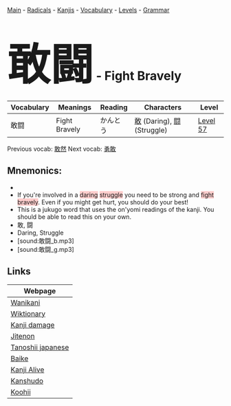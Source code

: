 <style> bigfont {font-size: 100px}</style>
[Main](../README.md) -
[Radicals](../radicals.md) -
[Kanjis](../kanjis.md) -
[Vocabulary](../vocabulary.md) -
[Levels](../levels.md) -
[Grammar](../grammar.md)
# <bigfont> 敢闘</bigfont> - Fight Bravely 

| Vocabulary | Meanings | Reading | Characters | Level |
| --- | --- | --- | --- | --- |
| 敢闘 | Fight Bravely | かんとう |  [敢](../kanjis/敢.md) (Daring), [闘](../kanjis/闘.md) (Struggle) | [Level 57](../levels/wk_level57.md) |

Previous vocab: [敢然](敢然.md) Next vocab: [勇敢](勇敢.md) 

## Mnemonics:

* 
* If you're involved in a <span style="background-color:#ffcccb"> daring</span> <span style="background-color:#ffcccb"> struggle</span> you need to be strong and <span style="background-color:#ffcccb"> fight bravely</span>. Even if you might get hurt, you should do your best!
* This is a jukugo word that uses the on'yomi readings of the kanji. You should be able to read this on your own.
* 敢, 闘
* Daring, Struggle
* [sound:敢闘_b.mp3]
* [sound:敢闘_g.mp3]


## Links 

| Webpage |
| --- |
| [Wanikani          ](https://www.wanikani.com/kanji/敢闘) |
| [Wiktionary        ](https://en.wiktionary.org/wiki/敢闘) |
| [Kanji damage      ](http://www.kanjidamage.com/kanji/search?utf8=✓&q=敢闘) |
| [Jitenon           ](https://jitenon.com/kanji/敢闘) |
| [Tanoshii japanese ](https://www.tanoshiijapanese.com/dictionary/kanji.cfm?k=敢闘) |
| [Baike             ](https://baike.baidu.com/item/敢闘) |
| [Kanji Alive       ](https://app.kanjialive.com/敢闘) |
| [Kanshudo          ](https://www.kanshudo.com/searchmn?q=敢闘) |
| [Koohii            ](https://kanji.koohii.com/study/kanji/敢闘) |
